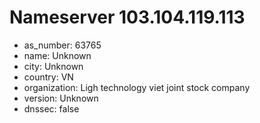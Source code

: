 # Nameserver 103.104.119.113

* as_number: 63765
* name: Unknown
* city: Unknown
* country: VN
* organization: Ligh technology viet joint stock company
* version: Unknown
* dnssec: false
